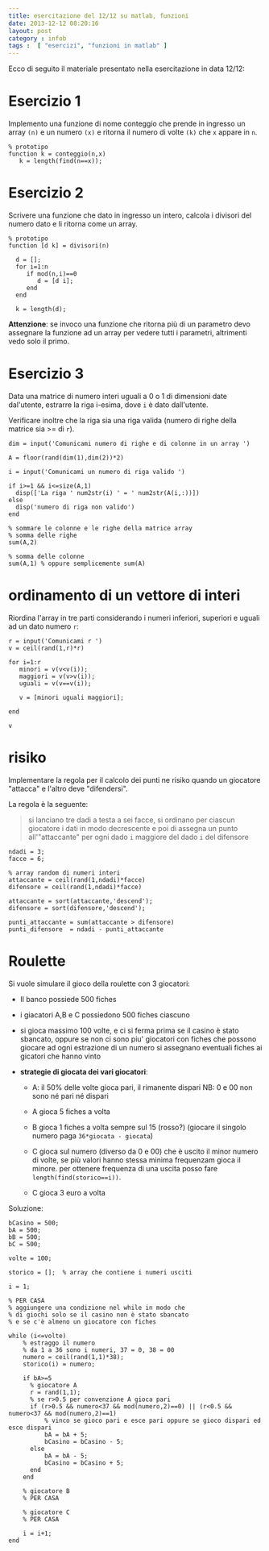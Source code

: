 ```yaml
---
title: esercitazione del 12/12 su matlab, funzioni
date: 2013-12-12 08:20:16 
layout: post
category : infob 
tags :  [ "esercizi", "funzioni in matlab" ] 
---
```



Ecco di seguito il materiale presentato nella esercitazione in data 12/12:


# Esercizio 1

Implemento una funzione di nome conteggio
che prende in ingresso un array `(n)` e un numero `(x)`
e ritorna il numero di volte `(k)` che `x` appare in `n`.

    % prototipo
    function k = conteggio(n,x)
       k = length(find(n==x));
 

# Esercizio 2

Scrivere una funzione che dato in ingresso un intero,
calcola i divisori del numero dato e li ritorna come
un array.

    % prototipo
    function [d k] = divisori(n)
     
      d = [];
      for i=1:n
         if mod(n,i)==0
            d = [d i];
         end
      end

      k = length(d);

**Attenzione**:
se invoco una funzione che ritorna più di un parametro
devo assegnare la funzione ad un array per vedere
tutti i parametri, altrimenti vedo solo il primo.

# Esercizio 3

Data una matrice di numero interi uguali a 0 o 1
di dimensioni date dal'utente,
estrarre la riga i-esima, dove `i` è dato dall'utente.

Verificare inoltre che la riga sia una riga valida
(numero di righe della matrice sia >= di `r`).


    dim = input('Comunicami numero di righe e di colonne in un array ')

    A = floor(rand(dim(1),dim(2))*2)

    i = input('Comunicami un numero di riga valido ')

    if i>=1 && i<=size(A,1)
      disp(['La riga ' num2str(i) ' = ' num2str(A(i,:))])
    else
      disp('numero di riga non valido')
    end

    % sommare le colonne e le righe della matrice array
    % somma delle righe
    sum(A,2)

    % somma delle colonne
    sum(A,1) % oppure semplicemente sum(A)



# ordinamento di un vettore di interi

Riordina l'array in tre parti considerando i numeri inferiori, superiori e uguali ad un dato numero `r`:

    r = input('Comunicami r ')
    v = ceil(rand(1,r)*r)

    for i=1:r
       minori = v(v<v(i));
       maggiori = v(v>v(i));
       uguali = v(v==v(i));
        
       v = [minori uguali maggiori];
        
    end

    v

# risiko

Implementare la regola per il calcolo dei punti
ne risiko quando un giocatore "attacca" e l'altro
deve "difendersi".

La regola è la seguente:

> si lanciano tre dadi a testa a sei facce, si ordinano per ciascun giocatore i dati in modo
decrescente e poi di assegna un punto all'"attaccante"
per ogni dado `i` maggiore del dado `i` del difensore

    ndadi = 3;
    facce = 6;

    % array random di numeri interi
    attaccante = ceil(rand(1,ndadi)*facce)
    difensore = ceil(rand(1,ndadi)*facce)

    attaccante = sort(attaccante,'descend');
    difensore = sort(difensore,'descend');

    punti_attaccante = sum(attaccante > difensore)
    punti_difensore  = ndadi - punti_attaccante 



# Roulette

Si vuole simulare il gioco della roulette con 3 giocatori:

* Il banco possiede 500 fiches
* i giacatori A,B e C possiedono 500 fiches ciascuno
* si gioca massimo 100 volte, e ci si ferma prima
 se il casino è stato sbancato, oppure se non ci sono
 piu' giocatori con fiches che possono giocare
 ad ogni estrazione di un numero si assegnano
 eventuali fiches ai gicatori che hanno vinto

* **strategie di giocata dei vari giocatori**:

    - A: il 50% delle volte gioca pari, il rimanente dispari
 NB: 0 e 00 non sono né pari né dispari

    - A gioca 5 fiches a volta
  
    - B gioca 1 fiches a volta sempre sul 15 (rosso?)
 (giocare il singolo numero paga `36*giocata - giocata`)

    -  C gioca sul numero (diverso da 0 e 00) che è uscito
 il minor numero di volte, se più valori hanno stessa
 minima frequenzam gioca il minore.  per ottenere frequenza di una uscita posso fare `length(find(storico==i))`.

    - C gioca 3 euro a volta


Soluzione:

    bCasino = 500;
    bA = 500;
    bB = 500;
    bC = 500;

    volte = 100;

    storico = [];  % array che contiene i numeri usciti

    i = 1;

    % PER CASA
    % aggiungere una condizione nel while in modo che
    % di giochi solo se il casino non è stato sbancato
    % e se c'è almeno un giocatore con fiches

    while (i<=volte)
        % estraggo il numero
        % da 1 a 36 sono i numeri, 37 = 0, 38 = 00
        numero = ceil(rand(1,1)*38);
        storico(i) = numero;

        if bA>=5
          % giocatore A
          r = rand(1,1);
          % se r>0.5 per convenzione A gioca pari
          if (r>0.5 && numero<37 && mod(numero,2)==0) || (r<0.5 && numero<37 && mod(numero,2)==1)
              % vinco se gioco pari e esce pari oppure se gioco dispari ed esce dispari
              bA = bA + 5;
              bCasino = bCasino - 5;
          else 
              bA = bA - 5;
              bCasino = bCasino + 5;
          end
        end

        % giocatore B
        % PER CASA

        % giocatore C
        % PER CASA

        i = i+1;
    end















